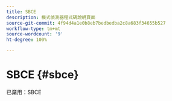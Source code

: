 ```yaml
---
title: SBCE
description: 模式偵測器程式碼說明頁面
source-git-commit: 4f94d4a1e0b8eb7bedbedba2c8a683f34655b527
workflow-type: tm+mt
source-wordcount: '9'
ht-degree: 100%

---
```



# SBCE {#sbce}

已棄用：SBCE
